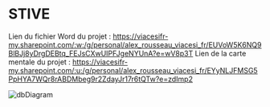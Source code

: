 # STIVE

Lien du fichier Word du projet : https://viacesifr-my.sharepoint.com/:w:/g/personal/alex_rousseau_viacesi_fr/EUVoW5K6NQ9BlBJj8yDrgDEBtq_FEJsCXwUIPFJgeNYUnA?e=wV8p3T
Lien de la carte mentale du projet : https://viacesifr-my.sharepoint.com/:u:/g/personal/alex_rousseau_viacesi_fr/EYyNLJFMSG5PpHYA7WQr8rABDMbeg9r2ZdayJr17r6tQTw?e=zdImp2

![dbDiagram](https://github.com/LouGitta/STIVE/assets/146818521/2c355070-0a4c-4140-a620-745261ef95c9)
